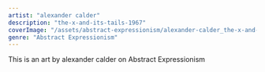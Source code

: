```yaml
---
artist: "alexander calder"
description: "the-x-and-its-tails-1967"
coverImage: "/assets/abstract-expressionism/alexander-calder_the-x-and-its-tails-1967.jpg"
genre: "Abstract Expressionism"
---
```

This is an art by alexander calder on Abstract Expressionism

